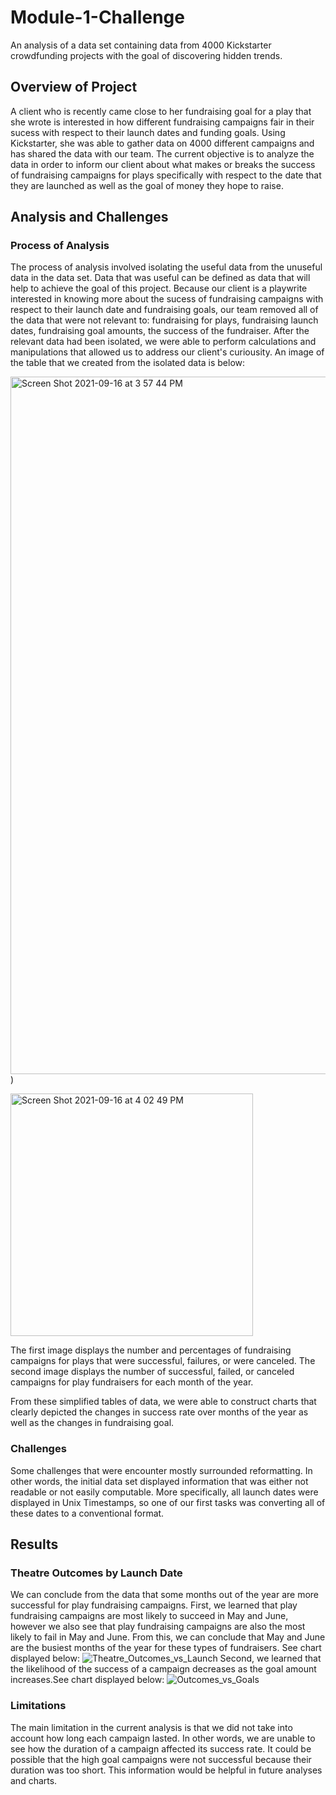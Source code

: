 # Module-1-Challenge
An analysis of a data set containing data from 4000 Kickstarter crowdfunding projects with the goal of discovering hidden trends. 
## Overview of Project
A client who is recently came close to her fundraising goal for a play that she wrote is interested in how different fundraising campaigns fair in their sucess with respect to their launch dates and funding goals. Using Kickstarter, she was able to gather data on 4000 different campaigns and has shared the data with our team. The current objective is to analyze the data in order to inform our client about what makes or breaks the success of fundraising campaigns for plays specifically with respect to the date that they are launched as well as the goal of money they hope to raise.

## Analysis and Challenges
### Process of Analysis
The process of analysis involved isolating the useful data from the unuseful data in the data set. Data that was useful can be defined as data that will help to achieve the goal of this project. Because our client is a playwrite interested in knowing more about the sucess of fundraising campaigns with respect to their launch date and fundraising goals, our team removed all of the data that were not relevant to: fundraising for plays, fundraising launch dates, fundraising goal amounts, the success of the fundraiser. After the relevant data had been isolated, we were able to perform calculations and manipulations that allowed us to address our client's curiousity. An image of the table that we created from the isolated data is below:

<img width="1116" alt="Screen Shot 2021-09-16 at 3 57 44 PM" src="https://user-images.githubusercontent.com/89808050/133691208-bc61c1e3-454c-40aa-9c26-2952d2b442dd.png">)

<img width="388" alt="Screen Shot 2021-09-16 at 4 02 49 PM" src="https://user-images.githubusercontent.com/89808050/133691770-4b1996fc-1336-4fcb-ab41-4824b7ddef6e.png">

The first image displays the number and percentages of fundraising campaigns for plays that were successful, failures, or were canceled. The second image displays the number of successful, failed, or canceled campaigns for play fundraisers for each month of the year.

From these simplified tables of data, we were able to construct charts that clearly depicted the changes in success rate over months of the year as well as the changes in fundraising goal. 

### Challenges
Some challenges that were encounter mostly surrounded reformatting. In other words, the initial data set displayed information that was either not readable or not easily computable. More specifically, all launch dates were displayed in Unix Timestamps, so one of our first tasks was converting all of these dates to a conventional format. 

## Results
### Theatre Outcomes by Launch Date
We can conclude from the data that some months out of the year are more successful for play fundraising campaigns. 
First, we learned that play fundraising campaigns are most likely to succeed in May and June, however we also see that play fundraising campaigns are also the most likely to fail in May and June. From this, we can conclude that May and June are the busiest months of the year for these types of fundraisers. See chart displayed below: 
![Theatre_Outcomes_vs_Launch](https://user-images.githubusercontent.com/89808050/133692644-4e5240f9-d6be-4d86-b5ea-e7d8326b10d6.png)
Second, we learned that the likelihood of the success of a campaign decreases as the goal amount increases.See chart displayed below:
![Outcomes_vs_Goals](https://user-images.githubusercontent.com/89808050/133692943-f7376fbd-b750-4fef-bf8a-e07f2bbd5c08.png)
### Limitations
The main limitation in the current analysis is that we did not take into account how long each campaign lasted. In other words, we are unable to see how the duration of a campaign affected its success rate. It could be possible that the high goal campaigns were not successful because their duration was too short. This information would be helpful in future analyses and charts. 


